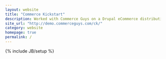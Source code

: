 ```yaml
---
layout: website
title: "Commerce Kickstart"
description: Worked with Commerce Guys on a Drupal eCommerce distribution
site_url: "http://demo.commerceguys.com/ck/"
category: website
homepage: true
permalink: /
---
```

{% include JB/setup %}
